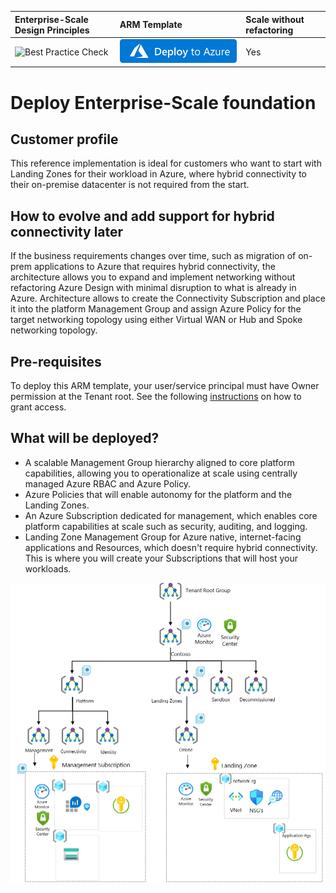 | Enterprise-Scale Design Principles | ARM Template | Scale without refactoring |
|:-------------|:--------------|:--------------|
|![Best Practice Check](https://azurequickstartsservice.blob.core.windows.net/badges/subscription-deployments/create-rg-lock-role-assignment/BestPracticeResult.svg)|[![Deploy To Azure](https://raw.githubusercontent.com/Azure/azure-quickstart-templates/master/1-CONTRIBUTION-GUIDE/images/deploytoazure.svg?sanitize=true)](https://ms.portal.azure.com/?feature.customportal=false#create/Microsoft.Template/uri/https%3A%2F%2Fraw.githubusercontent.com%2FAzure%2FAzOps%2Fmain%2Ftemplate%2Fux-foundation.json/createUIDefinitionUri/https%3A%2F%2Fraw.githubusercontent.com%2FAzure%2FAzOps%2Fmain%2Ftemplate%2Fesux.json)  | Yes |

# Deploy Enterprise-Scale foundation

## Customer profile

This reference implementation is ideal for customers who want to start with Landing Zones for their workload in Azure, where hybrid connectivity to their on-premise datacenter is not required from the start.

## How to evolve and add support for hybrid connectivity later

If the business requirements changes over time, such as migration of on-prem applications to Azure that requires hybrid connectivity, the architecture allows you to expand and implement networking without refactoring Azure Design with minimal disruption to what is already in Azure. Architecture allows to create the Connectivity Subscription and place it into the platform Management Group and assign Azure Policy for the target networking topology using either Virtual WAN or Hub and Spoke networking topology.

## Pre-requisites

To deploy this ARM template, your user/service principal must have Owner permission at the Tenant root.
See the following [instructions](https://docs.microsoft.com/en-us/azure/role-based-access-control/elevate-access-global-admin) on how to grant access.

## What will be deployed?

- A scalable Management Group hierarchy aligned to core platform capabilities, allowing you to operationalize at scale using centrally managed Azure RBAC and Azure Policy.
- Azure Policies that will enable autonomy for the platform and the Landing Zones.
- An Azure Subscription dedicated for management, which enables core platform capabilities at scale such as security, auditing, and logging.
- Landing Zone Management Group for Azure native, internet-facing applications and Resources, which doesn't require hybrid connectivity. This is where you will create your Subscriptions that will host your workloads.

![Enterprise-Scale without connectivity](./media/es-without-networking.PNG)
